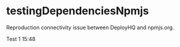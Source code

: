 # testingDependenciesNpmjs
Reproduction connectivity issue between DeployHQ and npmjs.org. 

Test 1 15:48
